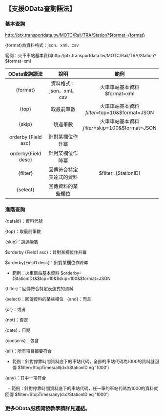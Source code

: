 ## 【支援OData查詢語法】



###  基本查詢 

   http://ptx.transportdata.tw/MOTC/Rail/TRA/Station?$format={format}

   {format}為資料格式：json、xml、csv
     
   範例：火車車站基本資料http://ptx.transportdata.tw/MOTC/Rail/TRA/Station?$format=xml


| OData查詢語法 |  說明  | 範例  |
| :--: | :--------: | :--------: |
| {format} |資料格式：json、xml、csv|火車車站基本資料<br>$format=xml</br>|
|{top}|取最前筆數|火車車站基本資料 <br>$filter=$top=10&$format=JSON</br> |
| {skip}|跳過筆數 |火車車站基本資料 <br>$filter=$skip=100&$format=JSON</br> |
| orderby {Field asc}|針對某欄位作升冪  ||
|orderby{Field desc} |針對某欄位作降冪    ||
| {filter}|回傳符合特定表達式的資料   |$filter={StationID}|
|{select} | 回傳資料的某些欄位||


###  進階查詢
   
{dataId}：資料代號
   
{top}：取最前筆數
   
{skip}：跳過筆數
   
$orderby {Field1 asc}：針對某欄位作升冪 
   
$orderby{Field1 desc}：針對某欄位作降冪    
   
   + 範例：火車車站基本資料 $orderby={StationID}&$top=10&$skip=100&$format=JSON 
   
{filter}：回傳符合特定表達式的資料  
   
{select}：回傳資料的某些欄位
   
{and}：而且
   
{or}：或者     
   
{not}：否定     
   
{date}：日期
   
{contains}：包含
   
{all}：所有項目都要符合
   
   + 範例：針對停靠時間資料底下的車站代碼，全部的車站代碼為1000的資料就回傳  $filter=StopTimes/all(d:d/StationID eq '1000')
   
{any}：其中一項符合

   + 範例：針對停靠時間資料底下的車站代碼，任一筆的車站代碼為1000的資料就回傳 $filter=StopTimes/any(d:d/StationID eq  '1000') 


###  更多OData服務開發教學請詳見[連結](http://ptx.transportdata.tw/ptx/Download/公共運輸整合資訊平台資料服務開發實作.pdf)。
